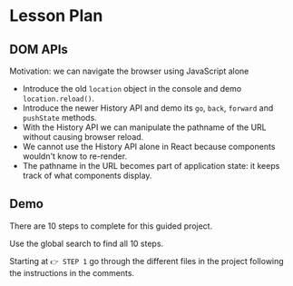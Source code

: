 # Lesson Plan

## DOM APIs

Motivation: we can navigate the browser using JavaScript alone

* Introduce the old `location` object in the console and demo `location.reload()`.
* Introduce the newer History API and demo its `go`, `back`, `forward` and `pushState` methods.
* With the History API we can manipulate the pathname of the URL without causing browser reload.
* We cannot use the History API alone in React because components wouldn't know to re-render.
* The pathname in the URL becomes part of application state: it keeps track of what components display.

## Demo

There are 10 steps to complete for this guided project.

Use the global search to find all 10 steps.

Starting at `👉 STEP 1` go through the different files in the project following the instructions in the comments.
